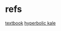 # refs

[textbook](https://algorithmicbotany.org/papers/abop/abop.pdf)
[hyperbolic kale](https://www.youtube.com/watch?v=8mOjSllxp7Y)
